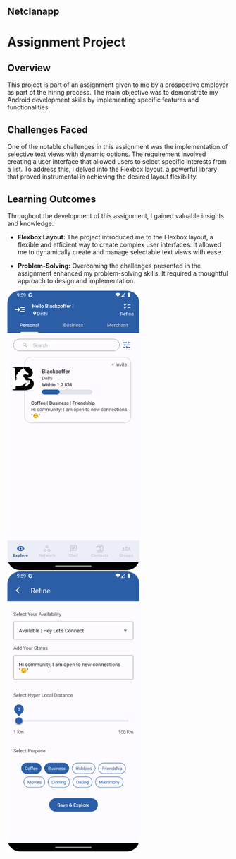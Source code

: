 ## Netclanapp

# Assignment Project

## Overview

This project is part of an assignment given to me by a prospective employer as part of the hiring process. The main objective was to demonstrate my Android development skills by implementing specific features and functionalities.

## Challenges Faced

One of the notable challenges in this assignment was the implementation of selective text views with dynamic options. The requirement involved creating a user interface that allowed users to select specific interests from a list. To address this, I delved into the Flexbox layout, a powerful library that proved instrumental in achieving the desired layout flexibility.

## Learning Outcomes

Throughout the development of this assignment, I gained valuable insights and knowledge:

- **Flexbox Layout:** The project introduced me to the Flexbox layout, a flexible and efficient way to create complex user interfaces. It allowed me to dynamically create and manage selectable text views with ease.

- **Problem-Solving:** Overcoming the challenges presented in the assignment enhanced my problem-solving skills. It required a thoughtful approach to design and implementation.

<img src="https://github.com/ashfaaqali/netclanapp/blob/master/app/ss1.png" alt="Screen 1" width="300"/> <img src="https://github.com/ashfaaqali/netclanapp/blob/master/app/ss2.png" alt="Screen 1" width="300"/>
